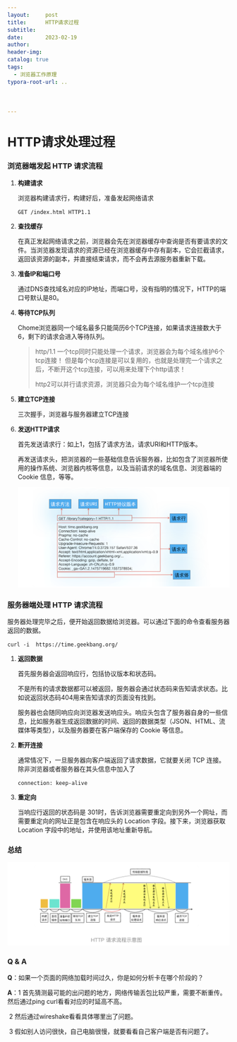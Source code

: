 ```yaml
---
layout:     post
title:      HTTP请求过程
subtitle:  
date:       2023-02-19
author:     
header-img: 
catalog: true
tags:
  - 浏览器工作原理
typora-root-url: ..



---
```


# HTTP请求处理过程

### 浏览器端发起 HTTP 请求流程

1. **构建请求**

    浏览器构建请求行，构建好后，准备发起网络请求

    ```
    GET /index.html HTTP1.1
    ```

2. **查找缓存**

    在真正发起网络请求之前，浏览器会先在浏览器缓存中查询是否有要请求的文件。当浏览器发现请求的资源已经在浏览器缓存中存有副本，它会拦截请求，返回该资源的副本，并直接结束请求，而不会再去源服务器重新下载。

3. **准备IP和端口号**

    通过DNS查找域名对应的IP地址，而端口号，没有指明的情况下，HTTP的端口号默认是80。

4. **等待TCP队列**

    Chome浏览器同一个域名最多只能简历6个TCP连接，如果请求连接数大于6，剩下的请求会进入等待队列。

    > http/1.1 一个tcp同时只能处理一个请求，浏览器会为每个域名维护6个tcp连接！ 但是每个tcp连接是可以复用的，也就是处理完一个请求之后，不断开这个tcp连接，可以用来处理下个http请求！
    >
    > http2可以并行请求资源，浏览器只会为每个域名维护一个tcp连接

5. **建立TCP连接**

    三次握手，浏览器与服务器建立TCP连接

6. **发送HTTP请求**

    首先发送请求行：如上1，包括了请求方法，请求URI和HTTP版本。

    再发送请求头，把浏览器的一些基础信息告诉服务器，比如包含了浏览器所使用的操作系统、浏览器内核等信息，以及当前请求的域名信息、浏览器端的 Cookie 信息，等等。

    <img src="/../img/postImage/image-20230219150858180.png" alt="image-20230219150858180" style="zoom:50%;" />

    

### 服务器端处理 HTTP 请求流程

服务器处理完毕之后，便开始返回数据给浏览器。可以通过下面的命令查看服务器返回的数据。

```
curl -i  https://time.geekbang.org/
```

1. **返回数据**

    首先服务器会返回响应行，包括协议版本和状态码。

    不是所有的请求数据都可以被返回，服务器会通过状态码来告知请求状态。比如说返回状态码404用来告知请求的页面没有找到。

    服务器也会随同响应向浏览器发送响应头。响应头包含了服务器自身的一些信息，比如服务器生成返回数据的时间、返回的数据类型（JSON、HTML、流媒体等类型），以及服务器要在客户端保存的 Cookie 等信息。

2. **断开连接**

    通常情况下，一旦服务器向客户端返回了请求数据，它就要关闭 TCP 连接。除非浏览器或者服务器在其头信息中加入了

    ```
    connection: keep-alive
    ```

3. **重定向**

    当响应行返回的状态码是 301时，告诉浏览器需要重定向到另外一个网址，而需要重定向的网址正是包含在响应头的 Location 字段。接下来，浏览器获取 Location 字段中的地址，并使用该地址重新导航。

### 总结

![image-20230219151855422](/../img/postImage/image-20230219151855422.png)

### Q & A

**Q**：如果一个页面的网络加载时间过久，你是如何分析卡在哪个阶段的？

**A**：1 首先猜测最可能的出问题的地方，网络传输丢包比较严重，需要不断重传。然后通过ping curl看看对应的时延高不高。

​	   2 然后通过wireshake看看具体哪里出了问题。

​       3 假如别人访问很快，自己电脑很慢，就要看看自己客户端是否有问题了。